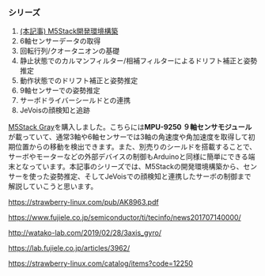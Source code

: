 <!-- Title: M5Stackシリーズ(1) - M5Stack開発環境構築
Date: 2020-01-08
Category: ESP32
Tags: エッジコンピューティング, M5Stack, ESP32
Slug: M5Stack-Series-1
Authors: Kousuke Takeuchi
Summary: M5Stack Grayを購入しました。本記事のシリーズでは、M5Stackの開発環境構築から、センサーを使った姿勢推定、そしてJeVoisでの顔検知と連携したサーボの制御まで解説していこうと思います。
Header_Cover: images/m5-header.jpg
Og_Image: images/m5-header.jpg
Twitter_Image: images/m5-header.jpg -->

### シリーズ

1. [(本記事) M5Stack開発環境構築](M5Stack-Series-1.html)
2. 6軸センサーデータの取得
3. 回転行列/クオータニオンの基礎
4. 静止状態でのカルマンフィルター/相補フィルターによるドリフト補正と姿勢推定
5. 動作状態でのドリフト補正と姿勢推定
6. 9軸センサーでの姿勢推定
7. サーボドライバーシールドとの連携
8. JeVoisの顔検知と追跡

[M5Stack Gray](https://www.switch-science.com/catalog/3648/)を購入しました。こちらには**MPU-9250 ９軸センサモジュール**が載っていて、通常3軸や6軸センサーでは3軸の角速度や角加速度を取得して初期位置からの移動を検出できます。また、別売りのシールドを搭載することで、サーボやモーターなどの外部デバイスの制御もArduinoと同様に簡単にできる端末となっています。本記事のシリーズでは、M5Stackの開発環境構築から、センサーを使った姿勢推定、そしてJeVoisでの顔検知と連携したサーボの制御まで解説していこうと思います。



https://strawberry-linux.com/pub/AK8963.pdf

https://www.fujiele.co.jp/semiconductor/ti/tecinfo/news201707140000/

http://watako-lab.com/2019/02/28/3axis_gyro/

https://lab.fujiele.co.jp/articles/3962/

https://strawberry-linux.com/catalog/items?code=12250